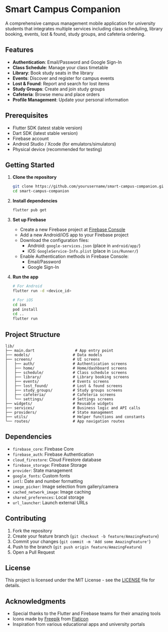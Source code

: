 # Smart Campus Companion

A comprehensive campus management mobile application for university students that integrates multiple services including class scheduling, library booking, events, lost & found, study groups, and cafeteria ordering.

## Features

- **Authentication**: Email/Password and Google Sign-In
- **Class Schedule**: Manage your class timetable
- **Library**: Book study seats in the library
- **Events**: Discover and register for campus events
- **Lost & Found**: Report and search for lost items
- **Study Groups**: Create and join study groups
- **Cafeteria**: Browse menu and place orders
- **Profile Management**: Update your personal information

## Prerequisites

- Flutter SDK (latest stable version)
- Dart SDK (latest stable version)
- Firebase account
- Android Studio / Xcode (for emulators/simulators)
- Physical device (recommended for testing)

## Getting Started

1. **Clone the repository**
   ```bash
   git clone https://github.com/yourusername/smart-campus-companion.git
   cd smart-campus-companion
   ```

2. **Install dependencies**
   ```bash
   flutter pub get
   ```

3. **Set up Firebase**
   - Create a new Firebase project at [Firebase Console](https://console.firebase.google.com/)
   - Add a new Android/iOS app to your Firebase project
   - Download the configuration files:
     - Android: `google-services.json` (place in `android/app/`)
     - iOS: `GoogleService-Info.plist` (place in `ios/Runner/`)
   - Enable Authentication methods in Firebase Console:
     - Email/Password
     - Google Sign-In

4. **Run the app**
   ```bash
   # For Android
   flutter run -d <device_id>
   
   # For iOS
   cd ios
   pod install
   cd ..
   flutter run
   ```

## Project Structure

```
lib/
├── main.dart                  # App entry point
├── models/                   # Data models
├── screens/                  # UI screens
│   ├── auth/                 # Authentication screens
│   ├── home/                 # Home/dashboard screens
│   ├── schedule/             # Class schedule screens
│   ├── library/              # Library booking screens
│   ├── events/               # Events screens
│   ├── lost_found/           # Lost & found screens
│   ├── study_groups/         # Study groups screens
│   ├── cafeteria/            # Cafeteria screens
│   └── settings/             # Settings screens
├── widgets/                  # Reusable widgets
├── services/                 # Business logic and API calls
├── providers/                # State management
├── utils/                    # Helper functions and constants
└── routes/                   # App navigation routes
```

## Dependencies

- `firebase_core`: Firebase Core
- `firebase_auth`: Firebase Authentication
- `cloud_firestore`: Cloud Firestore database
- `firebase_storage`: Firebase Storage
- `provider`: State management
- `google_fonts`: Custom fonts
- `intl`: Date and number formatting
- `image_picker`: Image selection from gallery/camera
- `cached_network_image`: Image caching
- `shared_preferences`: Local storage
- `url_launcher`: Launch external URLs

## Contributing

1. Fork the repository
2. Create your feature branch (`git checkout -b feature/AmazingFeature`)
3. Commit your changes (`git commit -m 'Add some AmazingFeature'`)
4. Push to the branch (`git push origin feature/AmazingFeature`)
5. Open a Pull Request

## License

This project is licensed under the MIT License - see the [LICENSE](LICENSE) file for details.

## Acknowledgments

- Special thanks to the Flutter and Firebase teams for their amazing tools
- Icons made by [Freepik](https://www.freepik.com) from [Flaticon](https://www.flaticon.com/)
- Inspiration from various educational apps and university portals

